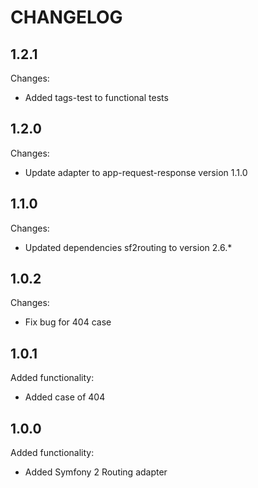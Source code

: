CHANGELOG
=========

1.2.1
-----

Changes:

 * Added tags-test to functional tests

1.2.0
-----

Changes:

 * Update adapter to app-request-response version 1.1.0

1.1.0
-----

Changes:

 * Updated dependencies sf2routing to version 2.6.*

1.0.2
-----

Changes:

 * Fix bug for 404 case

1.0.1
-----

Added functionality:

 * Added case of 404

1.0.0
-----

Added functionality:

 * Added Symfony 2 Routing adapter
